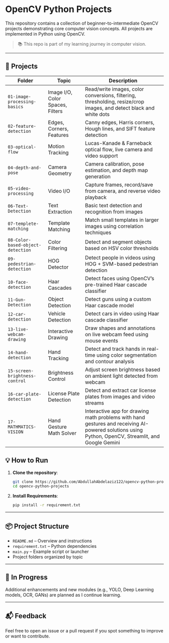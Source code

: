 # OpenCV Python Projects

This repository contains a collection of beginner-to-intermediate OpenCV projects demonstrating core computer vision concepts. All projects are implemented in Python using OpenCV.

> 📚 This repo is part of my learning journey in computer vision.

---

## 📁 Projects

| Folder | Topic | Description |
|--------|-------|-------------|
| `01-image-processing-basics` | Image I/O, Color Spaces, Filters | Read/write images, color conversions, filtering, thresholding, resize/crop images, and detect black and white dots |
| `02-feature-detection` | Edges, Corners, Features | Canny edges, Harris corners, Hough lines, and SIFT feature detection |
| `03-optical-flow` | Motion Tracking | Lucas-Kanade & Farneback optical flow, live camera and video support |
| `04-depth-and-pose` | Camera Geometry | Camera calibration, pose estimation, and depth map generation |
| `05-video-processing` | Video I/O | Capture frames, record/save from camera, and reverse video playback |
| `06-Text-Detection` | Text Extraction | Basic text detection and recognition from images |
| `07-templete-matching` | Template Matching | Match small templates in larger images using correlation techniques |
| `08-Color-based-object-detection` | Color Filtering | Detect and segment objects based on HSV color thresholds |
| `09-pedestrian-detection` | HOG Detector | Detect people in videos using HOG + SVM-based pedestrian detection |
| `10-face-detection` | Haar Cascades | Detect faces using OpenCV’s pre-trained Haar cascade classifier |
| `11-Gun-Detection` | Object Detection | Detect guns using a custom Haar cascade model |
| `12-car-detection` | Vehicle Detection | Detect cars in video using Haar cascade classifier |
| `13-live-webcam-drawing` | Interactive Drawing | Draw shapes and annotations on live webcam feed using mouse events |
| `14-hand-detection` | Hand Tracking | Detect and track hands in real-time using color segmentation and contour analysis |
| `15-screen-brightness-control` | Brightness Control | Adjust screen brightness based on ambient light detected from webcam |
| `16-car-plate-detection` | License Plate Detection | Detect and extract car license plates from images and video streams |
| `17-MATHMATICS-VISION` | Hand Gesture Math Solver | Interactive app for drawing math problems with hand gestures and receiving AI-powered solutions using Python, OpenCV, Streamlit, and Google Gemini |

## 💡 How to Run

1. **Clone the repository**:
   ```bash
   git clone https://github.com/AbdullahAbdelaziz122/opencv-python-projects.git
   cd opencv-python-projects


2. **Install Requirements**:

   ```bash
   pip install -r requirement.txt
   ```

---

## 📦 Project Structure

* `README.md` – Overview and instructions
* `requirement.txt` – Python dependencies
* `main.py` – Example script or launcher
* Project folders organized by topic

---

## 🚧 In Progress

Additional enhancements and new modules (e.g., YOLO, Deep Learning models, OCR, GANs) are planned as I continue learning.

---

## 📬 Feedback

Feel free to open an issue or a pull request if you spot something to improve or want to contribute.